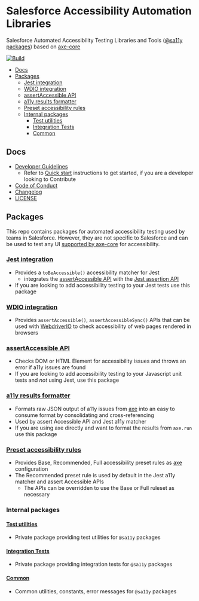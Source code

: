 # Salesforce Accessibility Automation Libraries

Salesforce Automated Accessibility Testing Libraries and Tools ([@sa11y packages](https://www.npmjs.com/org/sa11y)) based on [axe-core][axe]

[![Build](https://circleci.com/gh/salesforce/sa11y.svg?style=svg)](https://app.circleci.com/pipelines/github/salesforce/sa11y?branch=master)

<!-- Temp disabling code cov badge due to https://github.com/salesforce/sa11y/issues/14
     Re-enable with a code cov service that works with CircleCi -->
<!-- ![Code coverage](https://github.com/salesforce/sa11y/workflows/Code%20coverage/badge.svg) -->

<!-- START doctoc generated TOC please keep comment here to allow auto update -->
<!-- DON'T EDIT THIS SECTION, INSTEAD RE-RUN doctoc TO UPDATE -->


- [Docs](#docs)
- [Packages](#packages)
  - [Jest integration](#jest-integration)
  - [WDIO integration](#wdio-integration)
  - [assertAccessible API](#assertaccessible-api)
  - [a11y results formatter](#a11y-results-formatter)
  - [Preset accessibility rules](#preset-accessibility-rules)
  - [Internal packages](#internal-packages)
    - [Test utilities](#test-utilities)
    - [Integration Tests](#integration-tests)
    - [Common](#common)

<!-- END doctoc generated TOC please keep comment here to allow auto update -->

## Docs

-   [Developer Guidelines](./CONTRIBUTING.md)
    -   Refer to [Quick start](./CONTRIBUTING.md#quick-start) instructions to get started, if you are a
        developer looking to Contribute
-   [Code of Conduct](./CODE_OF_CONDUCT.md)
-   [Changelog](./CHANGELOG.md)
-   [LICENSE](./LICENSE.txt)

## Packages

This repo contains packages for automated accessibility testing used by teams in Salesforce. However, they are not specific to Salesforce and can be used to test any UI [supported by axe-core](https://github.com/dequelabs/axe-core#supported-browsers) for accessibility.

### [Jest integration](./packages/jest/README.md)

-   Provides a `toBeAccessible()` accessibility matcher for Jest
    -   integrates the [assertAccessible API](./packages/assert/README.md) with the [Jest assertion API](https://jestjs.io/docs/en/using-matchers)
-   If you are looking to add accessibility testing to your Jest tests use this package

### [WDIO integration](./packages/wdio/README.md)

-   Provides `assertAccessible()`, `assertAccessibleSync()` APIs that can be used with [WebdriverIO](https://webdriver.io/) to check accessibility of web pages rendered in browsers

### [assertAccessible API](./packages/assert/README.md)

-   Checks DOM or HTML Element for accessibility issues and throws an error if a11y issues are found
-   If you are looking to add accessibility testing to your Javascript unit tests and _not_ using Jest, use this package

### [a11y results formatter](./packages/format/README.md)

-   Formats raw JSON output of a11y issues from [axe] into an easy to consume format by consolidating and cross-referencing
-   Used by assert Accessible API and Jest a11y matcher
-   If you are using axe directly and want to format the results from `axe.run` use this package

### [Preset accessibility rules](./packages/preset-rules/README.md)

-   Provides Base, Recommended, Full accessibility preset rules as [axe] configuration
-   The Recommended preset rule is used by default in the Jest a11y matcher and assert Accessible APIs
    -   The APIs can be overridden to use the Base or Full ruleset as necessary

### Internal packages

#### [Test utilities](./packages/test-utils/README.md)

-   Private package providing test utilities for `@sa11y` packages

#### [Integration Tests](./packages/test-integration/README.md)

-   Private package providing integration tests for `@sa11y` packages

#### [Common](./packages/common/README.md)

-   Common utilities, constants, error messages for `@sa11y` packages

[axe]: https://github.com/dequelabs/axe-core
